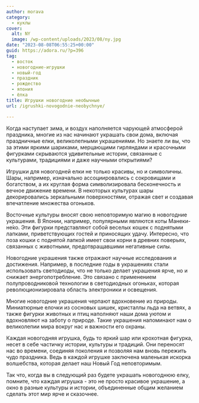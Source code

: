 ```yaml
---
author: morava
category:
  - куклы
cover:
  alt: NY
  image: /wp-content/uploads/2023/08/ny.jpg
date: "2023-08-08T06:55:25+00:00"
guid: https://adora.ru/?p=396
tag:
  - восток
  - новогодние-игрушки
  - новый-год
  - праздник
  - рождество
  - япония
  - ёлка
title: Игрушки новогодние необычные
url: /igrushki-novogodnie-neobychnye/

---
```

Когда наступает зима, и воздух наполняется чарующей атмосферой праздника, многие из нас начинают украшать свои дома, включая праздничные елки, великолепными украшениями. Но знаете ли вы, что за этими яркими шариками, мерцающими гирляндами и красочными фигурками скрываются удивительные истории, связанные с культурами, традициями и даже научными открытиями?

Игрушки для новогодней елки не только красивы, но и символичны. Шары, например, изначально ассоциировались с сокровищами и богатством, а их круглая форма символизировала бесконечность и вечное движение времени. В некоторых культурах шары декорировались зеркальными поверхностями, отражая свет и создавая впечатление множества огоньков.

Восточные культуры вносят свою неповторимую магию в новогодние украшения. В Японии, например, популярными являются коты Манеки-не́ко. Эти фигурки представляют собой веселых кошек с поднятыми лапками, приветствующих гостей и приносящих удачу. Интересно, что поза кошки с поднятой лапкой имеет свои корни в древних поверьях, связанных с животными, предотвращавшими негативные силы.

Новогодние украшения также отражают научные исследования и достижения. Например, в последние годы в украшениях стали использовать светодиоды, что не только делает украшения ярче, но и снижает энергопотребление. Это связано с применением полупроводниковой технологии в светодиодных огоньках, которая революционизировала область электроники и освещения.

Многие новогодние украшения черпают вдохновение из природы. Миниатюрные елочки из сосновых шишек, кристаллы льда на ветвях, а также фигурки животных и птиц наполняют наши дома уютом и вдохновляют на заботу о природе. Такие украшения напоминают нам о великолепии мира вокруг нас и важности его охраны.

Каждая новогодняя игрушка, будь то яркий шар или крохотная фигурка, несет в себе частичку истории, культуры и традиций. Они переносят нас во времени, соединяя поколения и позволяя нам вновь пережить чудо праздника. Ведь в каждой игрушке заключена маленькая искорка волшебства, которая делает наш Новый Год неповторимым.

Так что, когда вы в следующий раз будете украшать новогоднюю елку, помните, что каждая игрушка \- это не просто красивое украшение, а окно в разные культуры и истории, объединенные общим желанием сделать этот мир ярче и сказочнее.
